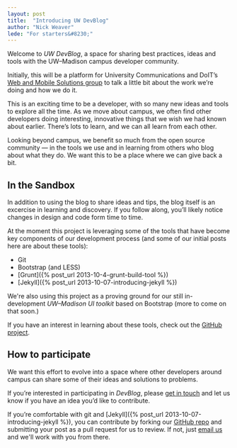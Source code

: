 ```yaml
---
layout: post
title:  "Introducing UW DevBlog"
author: "Nick Weaver"
lede: "For starters&#8230;"
---
```

Welcome to _UW DevBlog_, a space for sharing best practices, ideas and tools with the UW–Madison campus developer community.

Initially, this will be a platform for University Communications and DoIT’s [Web and Mobile Solutions group](https://www.doit.wisc.edu/about/departments/#adi) to talk a little bit about the work we’re doing and how we do it. 

This is an exciting time to be a developer, with so many new ideas and tools to explore all the time. As we move about campus, we often find other developers doing interesting, innovative things that we wish we had known about earlier. There’s lots to learn, and we can all learn from each other.

Looking beyond campus, we benefit so much from the open source community — in the tools we use and in learning from others who blog about what they do. We want this to be a place where we can give back a bit.

## In the Sandbox
In addition to using the blog to share ideas and tips, the blog itself is an excercise in learning and discovery. If you follow along, you’ll likely notice changes in design and code form time to time. 

At the moment this project is leveraging some of the tools that have become key components of our development process (and some of our initial posts here are about these tools):
* Git
* Bootstrap (and LESS)
* [Grunt]({% post_url 2013-10-4-grunt-build-tool %})
* [Jekyll]({% post_url 2013-10-07-introducing-jekyll %})

We're also using this project as a proving ground for our still in-development _UW–Madison UI toolkit_ based on Bootstrap (more to come on that soon.)

If you have an interest in learning about these tools, check out the [GitHub project](https://github.com/UWMadisonUcomm/devblog).

## How to participate
We want this effort to evolve into a space where other developers around campus can share some of their ideas and solutions to problems. 

If you’re interested in participating in _DevBlog_, please [get in touch](mailto:devblog@uc.wisc.edu) and let us know if you have an idea you’d like to contribute. 

If you’re comfortable with git and [Jekyll]({% post_url 2013-10-07-introducing-jekyll %}), you can contribute by forking our [GitHub repo](https://github.com/UWMadisonUcomm/devblog) and submitting your post as a pull request for us to review. If not, just [email us](mailto:devblog@uc.wisc.edu) and we'll work with you from there.